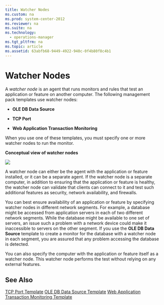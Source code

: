 ```yaml
---
title: Watcher Nodes
ms.custom: na
ms.prod: system-center-2012
ms.reviewer: na
ms.suite: na
ms.technology: 
  - operations-manager
ms.tgt_pltfrm: na
ms.topic: article
ms.assetid: 63abfb68-9449-4922-940c-0f4b80f8c4b1
---
```

# Watcher Nodes
A *watcher node* is an agent that runs monitors and rules that test an application or feature on another computer. The following management pack templates use watcher nodes:

-   **OLE DB Data Source**

-   **TCP Port**

-   **Web Application Transaction Monitoring**

When you use one of these templates, you must specify one or more watcher nodes to run the monitor.

**Conceptual view of watcher nodes**

![](/Image/OM12Author_WatcherNode.gif)

A watcher node can either be the agent with the application or feature installed, or it can be a separate agent. If the watcher node is a separate computer, in addition to ensuring that the application or feature is healthy, the watcher node can validate that clients can connect to it and  test such additional features as security, network availability, and firewalls.

You can best ensure availability of an application or feature by specifying watcher nodes in different network segments. For example, a database might be accessed from application servers in each of two different network segments. While the database might be available to one set of servers, an issue such a problem with a network device could make it inaccessible to servers on the other segment. If you use the **OLE DB Data Source** template to create a monitor for the database with a watcher node in each segment, you are assured that any problem accessing the database is detected.

You can also specify the computer with the application or feature itself as a watcher node. This watcher node performs the test without relying on any external features.

## See Also
[TCP Port Template](./TCP-Port-Template.md)
[OLE DB Data Source Template](./OLE-DB-Data-Source-Template.md)
[Web Application Transaction Monitoring Template](./Web-Application-Transaction-Monitoring-Template.md)


